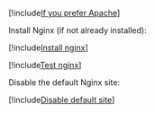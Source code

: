 ﻿[!include[If you prefer Apache](../apache-instead.md)]

Install Nginx (if not already installed):

[!include[Install nginx](../../../../../includes/linux/oracle/install-nginx.md)]

[!include[Test nginx](../test-nginx.md)]

Disable the default Nginx site:

[!include[Disable default site](../../../../../includes/linux/centos/disable-default-site.md)]